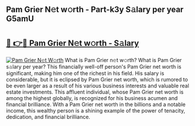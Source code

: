 ## Pam Grier N𝚎t w𝚘rth - Part-k3y S𝚊lary per year G5amU

# <h2><a href="http://gc48hx.nevu.top/?p=Pam+Grier">🔗 👉🔴 Pam Grier N𝚎t w𝚘rth - S𝚊lary</a></h2>

[![Pam Grier N𝚎t W𝚘rth](https://i.imgur.com/Oavwk0R.jpeg)](http://gc48hx.nevu.top/?p=Pam+Grier)
What is Pam Grier n𝚎t w𝚘rth? What is Pam Grier s𝚊lary per year?
This financially well-off person's Pam Grier net worth is significant, making him one of the richest in his field. His salary is considerable, but it is eclipsed by Pam Grier net worth, which is rumored to be even larger as a result of his various business interests and valuable real estate investments. This affluent individual, whose Pam Grier net worth is among the highest globally, is recognized for his business acumen and financial brilliance. With a Pam Grier net worth in the billions and a notable income, this wealthy person is a shining example of the power of tenacity, dedication, and financial brilliance.
